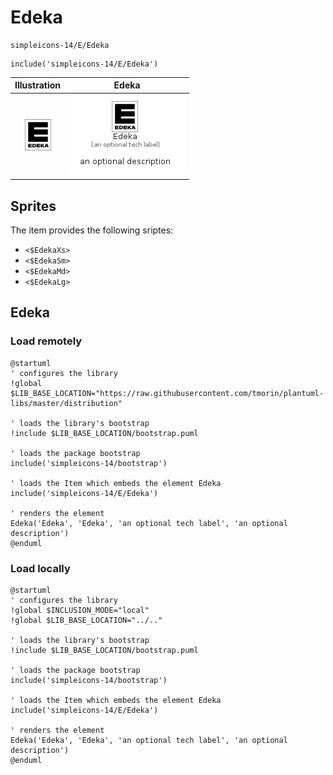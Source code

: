 # Edeka


```text
simpleicons-14/E/Edeka
```

```text
include('simpleicons-14/E/Edeka')
```



| Illustration | Edeka |
| :---: | :---: |
| ![illustration for Illustration](../../simpleicons-14/E/Edeka.png) | ![illustration for Edeka](../../simpleicons-14/E/Edeka.Local.png) |



## Sprites
The item provides the following sriptes:

- `<$EdekaXs>`
- `<$EdekaSm>`
- `<$EdekaMd>`
- `<$EdekaLg>`





## Edeka

### Load remotely
```plantuml
@startuml
' configures the library
!global $LIB_BASE_LOCATION="https://raw.githubusercontent.com/tmorin/plantuml-libs/master/distribution"

' loads the library's bootstrap
!include $LIB_BASE_LOCATION/bootstrap.puml

' loads the package bootstrap
include('simpleicons-14/bootstrap')

' loads the Item which embeds the element Edeka
include('simpleicons-14/E/Edeka')

' renders the element
Edeka('Edeka', 'Edeka', 'an optional tech label', 'an optional description')
@enduml
```

### Load locally
```plantuml
@startuml
' configures the library
!global $INCLUSION_MODE="local"
!global $LIB_BASE_LOCATION="../.."

' loads the library's bootstrap
!include $LIB_BASE_LOCATION/bootstrap.puml

' loads the package bootstrap
include('simpleicons-14/bootstrap')

' loads the Item which embeds the element Edeka
include('simpleicons-14/E/Edeka')

' renders the element
Edeka('Edeka', 'Edeka', 'an optional tech label', 'an optional description')
@enduml
```

